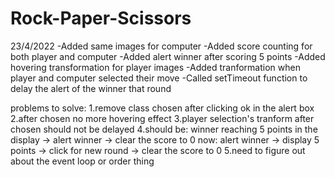 # Rock-Paper-Scissors


23/4/2022
-Added same images for computer
-Added score counting for both player and computer
-Added alert winner after scoring 5 points
-Added hovering transformation for player images
-Added tranformation when player and computer selected their move
-Called setTimeout function to delay the alert of the winner that round

problems to solve:
1.remove class chosen after clicking ok in the alert box
2.after chosen no more hovering effect
3.player selection's tranform after chosen should not be delayed
4.should be: winner reaching 5 points in the display -> alert winner -> clear the score to 0
  now: alert winner -> display 5 points -> click for new round -> clear the score to 0
5.need to figure out about the event loop or order thing  

